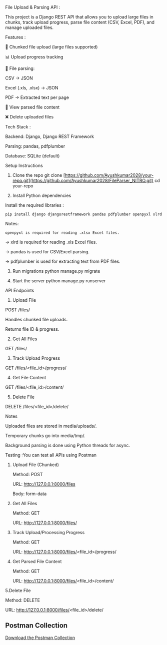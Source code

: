 File Upload & Parsing API :

This project is a Django REST API that allows you to upload large files in chunks, track upload progress, parse file content (CSV, Excel, PDF), and manage uploaded files.

Features :

📂 Chunked file upload (large files supported)

📊 Upload progress tracking

📝 File parsing:

CSV → JSON

Excel (.xls, .xlsx) → JSON

PDF → Extracted text per page

🔎 View parsed file content

❌ Delete uploaded files

Tech Stack :

Backend: Django, Django REST Framework

Parsing: pandas, pdfplumber

Database: SQLite (default)


Setup Instructions
1. Clone the repo
git clone [https://github.com/Ayushkumar2028/your-repo.git](https://github.com/Ayushkumar2028/FileParser_NITRO.git) 
cd your-repo

2. Install Python dependencies

Install the required libraries :

    pip install django djangorestframework pandas pdfplumber openpyxl xlrd


  Notes:

    openpyxl is required for reading .xlsx Excel files.

  -> xlrd is required for reading .xls Excel files.

  -> pandas is used for CSV/Excel parsing.

  -> pdfplumber is used for extracting text from PDF files.

3. Run migrations
    python manage.py migrate

4. Start the server
python manage.py runserver

API Endpoints
1. Upload File 

POST /files/

Handles chunked file uploads.

Returns file ID & progress.

2. Get All Files

GET /files/

3. Track Upload Progress

GET /files/<file_id>/progress/

4. Get File Content

GET /files/<file_id>/content/

5. Delete File

DELETE /files/<file_id>/delete/

Notes

Uploaded files are stored in media/uploads/.

Temporary chunks go into media/tmp/.

Background parsing is done using Python threads for async.


Testing :You can test all APIs using Postman
1. Upload File (Chunked)

    Method: POST

    URL: http://127.0.0.1:8000/files

    Body: form-data

2. Get All Files

    Method: GET

    URL: http://127.0.0.1:8000/files/

3. Track Upload/Processing Progress

    Method: GET

    URL: http://127.0.0.1:8000/files/<file_id>/progress/

4. Get Parsed File Content

   Method: GET

    URL: http://127.0.0.1:8000/files/<file_id>/content/

5.Delete File

   Method: DELETE

   URL: http://127.0.0.1:8000/files/<file_id>/delete/

## Postman Collection
[Download the Postman Collection](API%20documentation.postman_collection.json) 
